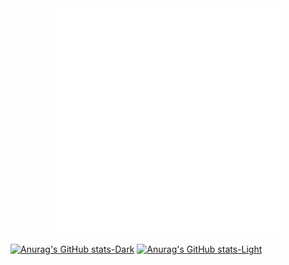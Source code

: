 <div align="center">
  <img src="assets/test-unscreen.gif" />
</div>

[![Anurag's GitHub stats-Dark](https://github-readme-stats.vercel.app/api?username=Hyung-98&show_icons=true&theme=dark#gh-dark-mode-only)](https://github.com/anuraghazra/github-readme-stats#gh-dark-mode-only)
[![Anurag's GitHub stats-Light](https://github-readme-stats.vercel.app/api?username=Hyung-98&show_icons=true&theme=default#gh-light-mode-only)](https://github.com/anuraghazra/github-readme-stats#gh-light-mode-only)
